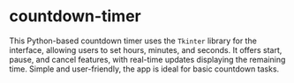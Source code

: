# countdown-timer
This Python-based countdown timer uses the `Tkinter` library for the interface, allowing users to set hours, minutes, and seconds. It offers start, pause, and cancel features, with real-time updates displaying the remaining time. Simple and user-friendly, the app is ideal for basic countdown tasks.
